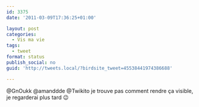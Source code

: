 ```yaml
---
id: 3375
date: '2011-03-09T17:36:25+01:00'

layout: post
categories:
  - Vis ma vie
tags:
  - tweet
format: status
publish_social: no
guid: 'http://tweets.local/?birdsite_tweet=45538441974386688'

---
```


@GnOukk @amanddde @Twikito je trouve pas comment rendre ça visible, je regarderai plus tard 😉